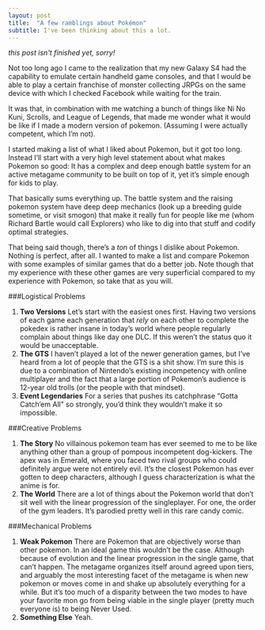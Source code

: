 ```yaml
---
layout: post
title:  "A few ramblings about Pokémon"
subtitle: I've been thinking about this a lot.
---
```


*this post isn't finished yet, sorry!*

Not too long ago I came to the realization that my new Galaxy S4 had the capability to emulate certain handheld game consoles, and that I would be able to play a certain franchise of monster collecting JRPGs on the same device with which I checked Facebook while waiting for the train.

It was that, in combination with me watching a bunch of things like Ni No Kuni, Scrolls, and League of Legends, that made me wonder what it would be like if I made a modern version of pokemon. (Assuming I were actually competent, which I’m not).

I started making a list of what I liked about Pokemon, but it got too long. Instead I’ll start with a very high level statement about what makes Pokemon so good: It has a complex and deep enough battle system for an active metagame community to be built on top of it, yet it’s simple enough for kids to play.

That basically sums everything up. The battle system and the raising pokemon system have deep deep mechanics (look up a breeding guide sometime, or visit smogon) that make it really fun for people like me (whom Richard Bartle would call Explorers) who like to dig into that stuff and codify optimal strategies.

That being said though, there’s a *ton* of things I dislike about Pokemon. Nothing is perfect, after all. I wanted to make a list and compare Pokemon with some examples of similar games that do a better job. Note though that my experience with these other games are very superficial compared to my experience with Pokemon, so take that as you will.

###Logistical Problems
1. **Two Versions** Let’s start with the easiest ones first. Having two versions of each game each generation that *rely* on each other to complete the pokedex is rather insane in today’s world where people regularly complain about things like day one DLC. If this weren’t the status quo it would be unacceptable.
2. **The GTS** I haven’t played a lot of the newer generation games, but I’ve heard from a lot of people that the GTS is a shit show. I’m sure this is due to a combination of Nintendo’s existing incompetency with online multiplayer and the fact that a large portion of Pokemon’s audience is 12-year old trolls (or the people with that mindset).
3. **Event Legendaries** For a series that pushes its catchphrase “Gotta Catch’em All" so strongly, you’d think they wouldn’t make it so impossible.

###Creative Problems
1. **The Story** No villainous pokemon team has ever seemed to me to be like anything other than a group of pompous incompetent dog-kickers. The apex was in Emerald, where you faced two rival groups who could definitely argue were not entirely evil. It’s the closest Pokemon has ever gotten to deep characters, although I guess characterization is what the anime is for.
2. **The World** There are a lot of things about the Pokemon world that don’t sit well with the linear progression of the singleplayer. For one, the order of the gym leaders. It’s parodied pretty well in this rare candy comic.

###Mechanical Problems
1. **Weak Pokemon** There are Pokemon that are objectively worse than other pokemon. In an ideal game this wouldn’t be the case. Although because of evolution and the linear progression in the single game, that can’t happen. The metagame organizes itself around agreed upon tiers, and arguably the most interesting facet of the metagame is when new pokemon or moves come in and shake up absolutely everything for a while. But it’s too much of a disparity between the two modes to have your favorite mon go from being viable in the single player (pretty much everyone is) to being Never Used.
2. **Something Else** Yeah.

